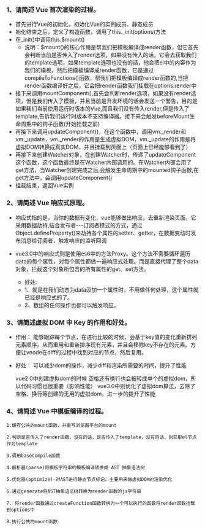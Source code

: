 ### 1、请简述 Vue 首次渲染的过程。
- 首先进行Vue的初始化，初始化Vue的实例成员、静态成员
- 始化结束之后，定义了构造函数，调用了this._init(options)方法
- 在_init()中调用this.$mount()
  + 说明：$mount()的核心作用是帮我们把模板编译成render函数，但它首先会判断当前是否传入了render选项，如果没有传入的话，它会去获取我们的template选项，如果template选项也没有的话，他会把el中的内容作为我们的模板，然后把模板编译成render函数，它是通过compileToFunctions()函数，帮我们把模板编译成render函数的,当把render函数编译好之后，它会把render函数我们挂载在options.render中
- 接下来调用mountComponent(),首先会判断render选项，如果没有render选项，但是我们传入了模板，并且当前是开发环境的话会发送一个警告，目的是如果我们当前使用运行时版本的Vue,而且我们没有传入render,但是传入了template,告诉我们运行时版本不支持编译器。接下来会触发beforeMount生命周期中的钩子函数(开始挂载之前)
- 再接下来调用updateComponent()，在这个函数中，调用vm._render和vm._update，vm._render的作用是生成虚拟DOM，vm._update的作用是将虚拟DOM转换成真实DOM，并且挂载到页面上（页面上已经能够看到了）
- 再接下来创建Watcher对象，在创建Watcher时，传递了updateComponent这个函数，这个函数最终是在Watcher内部调用的。在Watcher内部会用了get方法，当Watcher创建完成之后,会触发生命周期中的mounted钩子函数,在get方法中，会调用updateComponent()
- 挂载结束，返回Vue实例
### 2、请简述 Vue 响应式原理。
- 响应式指的是，当你的数据有变化，vue能够做出响应，去重新渲染页面，它采用数据劫持,结合发布者---订阅者模式的方式，通过Object.defineProperty()来劫持各个属性的setter、getter，在数据变动时发布消息给订阅者，触发响应的监听回调

- vue3.0中的响应式则是使用es6中的方法Proxy。这个方法不需要循环遍历data的每个属性，对每个属性都做一遍响应式处理。而是直接代理了整个data对象，拦截这个对象所包含的所有属性的get、set方法。
    + 好处:
    - 1、就是在我们动态为data添加一个属性时，不用做任何处理，这个属性就已经是响应式的了。
    - 2、数组的任何操作也都可以触发响应。

### 3、请简述虚拟 DOM 中 Key 的作用和好处。
- 作用：
  能够跟踪每个节点，在进行比较的时候，会基于key值的变化重新排列元素顺序。从而重用和重新排序现有元素，并且会移除key不存在的元素。方便让vnode在diff的过程中找到对应的节点，然后复用。
- 好处：
  可以减少dom的操作，减少diff和渲染所需要的时间，提升了性能

  vue2.0中创建虚拟dom的时候 空格还有换行也会被转成单个的虚拟dom，所以代码习惯也很重要（影响性能）
  vue3.0中则优化了虚拟dom算法，去除了空格、换行等创建的无用的虚拟dom，进一步的提升了性能

### 4、请简述 Vue 中模板编译的过程。
    1.缓存公共的mount函数，并重写浏览器平台的mount

    2.判断是否传入了render函数，没有的话，是否传入了template，没有的话，则获取el节点作为template

    3.调用baseCompile函数

    4.解析器(parse)将模板字符串的模板编译转换成 AST 抽象语法树

    5.优化器(optimize)-对AST进行静态节点标记，主要用来做虚拟DOM的渲染优化

    6.通过generate将AST抽象语法树转换为render函数的js字符串

    7. 将render函数通过createFunction函数转换为一个可以执行的函数将render函数挂载到options中

    8.执行公共的mount函数